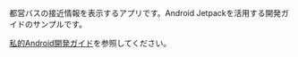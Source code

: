 都営バスの接近情報を表示するアプリです。Android Jetpackを活用する開発ガイドのサンプルです。

[私的Android開発ガイド](https://tail-island.github.io/jetbus)を参照してください。
